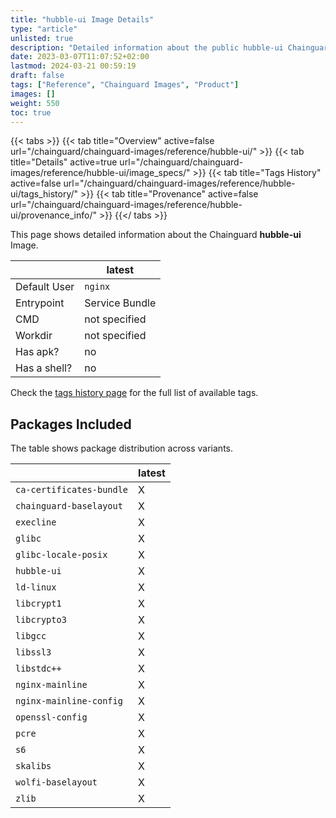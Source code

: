 ```yaml
---
title: "hubble-ui Image Details"
type: "article"
unlisted: true
description: "Detailed information about the public hubble-ui Chainguard Image."
date: 2023-03-07T11:07:52+02:00
lastmod: 2024-03-21 00:59:19
draft: false
tags: ["Reference", "Chainguard Images", "Product"]
images: []
weight: 550
toc: true
---
```


{{< tabs >}}
{{< tab title="Overview" active=false url="/chainguard/chainguard-images/reference/hubble-ui/" >}}
{{< tab title="Details" active=true url="/chainguard/chainguard-images/reference/hubble-ui/image_specs/" >}}
{{< tab title="Tags History" active=false url="/chainguard/chainguard-images/reference/hubble-ui/tags_history/" >}}
{{< tab title="Provenance" active=false url="/chainguard/chainguard-images/reference/hubble-ui/provenance_info/" >}}
{{</ tabs >}}

This page shows detailed information about the Chainguard **hubble-ui** Image.

|              | latest         |
|--------------|----------------|
| Default User | `nginx`        |
| Entrypoint   | Service Bundle |
| CMD          | not specified  |
| Workdir      | not specified  |
| Has apk?     | no             |
| Has a shell? | no             |

Check the [tags history page](/chainguard/chainguard-images/reference/hubble-ui/tags_history/) for the full list of available tags.

## Packages Included
The table shows package distribution across variants.

|                          | latest |
|--------------------------|--------|
| `ca-certificates-bundle` | X      |
| `chainguard-baselayout`  | X      |
| `execline`               | X      |
| `glibc`                  | X      |
| `glibc-locale-posix`     | X      |
| `hubble-ui`              | X      |
| `ld-linux`               | X      |
| `libcrypt1`              | X      |
| `libcrypto3`             | X      |
| `libgcc`                 | X      |
| `libssl3`                | X      |
| `libstdc++`              | X      |
| `nginx-mainline`         | X      |
| `nginx-mainline-config`  | X      |
| `openssl-config`         | X      |
| `pcre`                   | X      |
| `s6`                     | X      |
| `skalibs`                | X      |
| `wolfi-baselayout`       | X      |
| `zlib`                   | X      |

